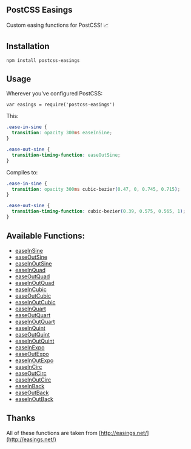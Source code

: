 ## PostCSS Easings

Custom easing functions for PostCSS! :chart_with_upwards_trend:

## Installation

```
npm install postcss-easings
```

## Usage

Wherever you've configured PostCSS:

```
var easings = require('postcss-easings')
```

This:
```css
.ease-in-sine {
  transition: opacity 300ms easeInSine;
}

.ease-out-sine {
  transition-timing-function: easeOutSine;
}
```

Compiles to:
```css
.ease-in-sine {
  transition: opacity 300ms cubic-bezier(0.47, 0, 0.745, 0.715);
}

.ease-out-sine {
  transition-timing-function: cubic-bezier(0.39, 0.575, 0.565, 1);
}
```

## Available Functions:

* [easeInSine](http://easings.net/#easeInSine)
* [easeOutSine](http://easings.net/#easeOutSine)
* [easeInOutSine](http://easings.net/#easeInOutSine)
* [easeInQuad](http://easings.net/#easeInQuad)
* [easeOutQuad](http://easings.net/#easeOutQuad)
* [easeInOutQuad](http://easings.net/#easeInOutQuad)
* [easeInCubic](http://easings.net/#easeInCubic)
* [easeOutCubic](http://easings.net/#easeOutCubic)
* [easeInOutCubic](http://easings.net/#easeInOutCubic)
* [easeInQuart](http://easings.net/#easeInQuart)
* [easeOutQuart](http://easings.net/#easeOutQuart)
* [easeInOutQuart](http://easings.net/#easeInOutQuart)
* [easeInQuint](http://easings.net/#easeInQuint)
* [easeOutQuint](http://easings.net/#easeOutQuint)
* [easeInOutQuint](http://easings.net/#easeInOutQuint)
* [easeInExpo](http://easings.net/#easeInExpo)
* [easeOutExpo](http://easings.net/#easeOutExpo)
* [easeInOutExpo](http://easings.net/#easeInOutExpo)
* [easeInCirc](http://easings.net/#easeInCirc)
* [easeOutCirc](http://easings.net/#easeOutCirc)
* [easeInOutCirc](http://easings.net/#easeInOutCirc)
* [easeInBack](http://easings.net/#easeInBack)
* [easeOutBack](http://easings.net/#easeOutBack)
* [easeInOutBack](http://easings.net/#easeInOutBack)

## Thanks
All of these functions are taken from [http://easings.net/](http://easings.net/)
